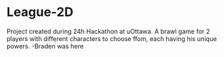 # League-2D
Project created during 24h Hackathon at uOttawa. A brawl game for 2 players with different characters to choose ffom, each having his unique powers.
-Braden was here
